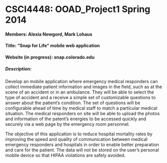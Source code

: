 CSCI4448: OOAD_Project1 Spring 2014
=============

#### Members: Alexia Newgord, Mark Lohaus
#### Title: “Snap for Life” mobile web application
#### Website (in progress): snap.colorado.edu 
##### Description: 
Develop an mobile application where emergency medical responders can collect immediate patient information and images in the field, such as at the scene of an accident or in an ambulance.  They will be able to select the type of accident and a receive a simple set of customizable questions to answer about the patient’s condition.  The set of questions will be configurable ahead of time by medical staff  to match a particular medical situation.  The medical responders on site will be able to upload the photos and information of the patent’s energies to be accessed quickly and securely via a web page by the emergency room personnel.  

The objective of this application is to reduce hospital mortality rates by improving the speed and quality of communication between medical emergency responders and hospitals in order to enable better preparation and care for the patient.  The data will not be stored on the user’s personal mobile device so that HIPAA violations are safely avoided.